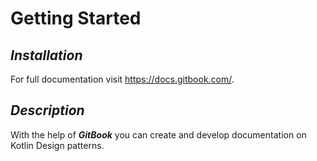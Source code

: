 # Getting Started

## *Installation*

For full documentation visit <https://docs.gitbook.com/>.

## *Description*

With the help of ***GitBook*** you can create and develop documentation on Kotlin Design patterns.
